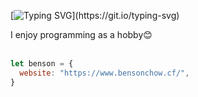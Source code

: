 [![Typing SVG](https://readme-typing-svg.herokuapp.com?color=%23FFD300&lines=Hey+%F0%9F%91%8B%2C+I'm+Benson+Chow!)](https://git.io/typing-svg)

I enjoy programming as a hobby😊
<br/>
<br/>

```javascript
let benson = {
  website: "https://www.bensonchow.cf/",
}
```
